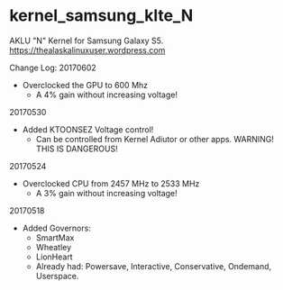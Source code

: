 # kernel_samsung_klte_N
AKLU "N" Kernel for Samsung Galaxy S5. https://thealaskalinuxuser.wordpress.com

Change Log:
20170602
+ Overclocked the GPU to 600 Mhz
  - A 4% gain without increasing voltage!

20170530
+ Added KTOONSEZ Voltage control!
  - Can be controlled from Kernel Adiutor or other apps. WARNING! THIS IS DANGEROUS!

20170524
+ Overclocked CPU from 2457 MHz to 2533 MHz
  - A 3% gain without increasing voltage!

20170518
+ Added Governors:
  - SmartMax
  - Wheatley
  - LionHeart
  - Already had: Powersave, Interactive, Conservative, Ondemand, Userspace.
